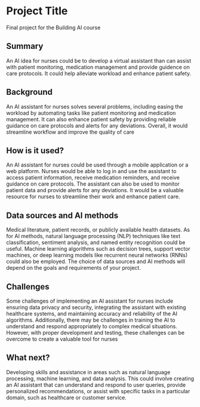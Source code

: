 
# Project Title

Final project for the Building AI course

## Summary

An AI idea for nurses could be to develop a virtual assistant than can assist with patient monitoring, medication management and provide guidence on care protocols. It could help alleviate workload and enhance patient safety. 


## Background

An AI assistant for nurses solves several problems, including easing the workload by automating tasks like patient monitoring and medication management. It can also enhance patient safety by providing reliable guidance on care protocols and alerts for any deviations. Overall, it would streamline workflow and improve the quality of care


## How is it used?
An AI assistant for nurses could be used through a mobile application or a web platform. Nurses would be able to log in and use the assistant to access patient information, receive medication reminders, and receive guidance on care protocols. The assistant can also be used to monitor patient data and provide alerts for any deviations. It would be a valuable resource for nurses to streamline their work and enhance patient care.

## Data sources and AI methods

Medical literature, patient records, or publicly available health datasets. As for AI methods, natural language processing (NLP) techniques like text classification, sentiment analysis, and named entity recognition could be useful. Machine learning algorithms such as decision trees, support vector machines, or deep learning models like recurrent neural networks (RNNs) could also be employed. The choice of data sources and AI methods will depend on the goals and requirements of your project.

## Challenges

Some challenges of implementing an AI assistant for nurses include ensuring data privacy and security, integrating the assistant with existing healthcare systems, and maintaining accuracy and reliability of the AI algorithms. Additionally, there may be challenges in training the AI to understand and respond appropriately to complex medical situations. However, with proper development and testing, these challenges can be overcome to create a valuable tool for nurses

## What next?
Developing skills and assistance in areas such as natural language processing, machine learning, and data analysis. This could involve creating an AI assistant that can understand and respond to user queries, provide personalized recommendations, or assist with specific tasks in a particular domain, such as healthcare or customer service.


